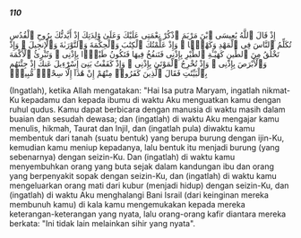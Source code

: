 ##### 110

<span class="ayah">إِذْ قَالَ ٱللَّهُ يَٰعِيسَى ٱبْنَ مَرْيَمَ ٱذْكُرْ نِعْمَتِى عَلَيْكَ وَعَلَىٰ وَٰلِدَتِكَ إِذْ أَيَّدتُّكَ بِرُوحِ ٱلْقُدُسِ تُكَلِّمُ ٱلنَّاسَ فِى ٱلْمَهْدِ وَكَهْلًۭا ۖ وَإِذْ عَلَّمْتُكَ ٱلْكِتَٰبَ وَٱلْحِكْمَةَ وَٱلتَّوْرَىٰةَ وَٱلْإِنجِيلَ ۖ وَإِذْ تَخْلُقُ مِنَ ٱلطِّينِ كَهَيْـَٔةِ ٱلطَّيْرِ بِإِذْنِى فَتَنفُخُ فِيهَا فَتَكُونُ طَيْرًۢا بِإِذْنِى ۖ وَتُبْرِئُ ٱلْأَكْمَهَ وَٱلْأَبْرَصَ بِإِذْنِى ۖ وَإِذْ تُخْرِجُ ٱلْمَوْتَىٰ بِإِذْنِى ۖ وَإِذْ كَفَفْتُ بَنِىٓ إِسْرَٰٓءِيلَ عَنكَ إِذْ جِئْتَهُم بِٱلْبَيِّنَٰتِ فَقَالَ ٱلَّذِينَ كَفَرُوا۟ مِنْهُمْ إِنْ هَٰذَآ إِلَّا سِحْرٌۭ مُّبِينٌۭ</span>

<span class="ayah_translation">(Ingatlah), ketika Allah mengatakan: "Hai Isa putra Maryam, ingatlah nikmat-Ku kepadamu dan kepada ibumu di waktu Aku menguatkan kamu dengan ruhul qudus. Kamu dapat berbicara dengan manusia di waktu masih dalam buaian dan sesudah dewasa; dan (ingatlah) di waktu Aku mengajar kamu menulis, hikmah, Taurat dan Injil, dan (ingatlah pula) diwaktu kamu membentuk dari tanah (suatu bentuk) yang berupa burung dengan ijin-Ku, kemudian kamu meniup kepadanya, lalu bentuk itu menjadi burung (yang sebenarnya) dengan seizin-Ku. Dan (ingatlah) di waktu kamu menyembuhkan orang yang buta sejak dalam kandungan ibu dan orang yang berpenyakit sopak dengan seizin-Ku, dan (ingatlah) di waktu kamu mengeluarkan orang mati dari kubur (menjadi hidup) dengan seizin-Ku, dan (ingatlah) di waktu Aku menghalangi Bani Israil (dari keinginan mereka membunuh kamu) di kala kamu mengemukakan kepada mereka keterangan-keterangan yang nyata, lalu orang-orang kafir diantara mereka berkata: "Ini tidak lain melainkan sihir yang nyata".</span>
